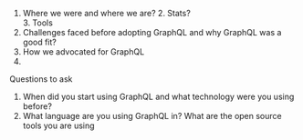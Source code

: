 

1. Where we were and where we are?
    2. Stats?  
    3. Tools
2. Challenges faced before adopting GraphQL and why GraphQL was a good fit?
3. How we advocated for GraphQL
4. 



Questions to ask 
1. When did you start using GraphQL and what technology were you using before?
2. What language are you using GraphQL in? What are the open source tools you are using
